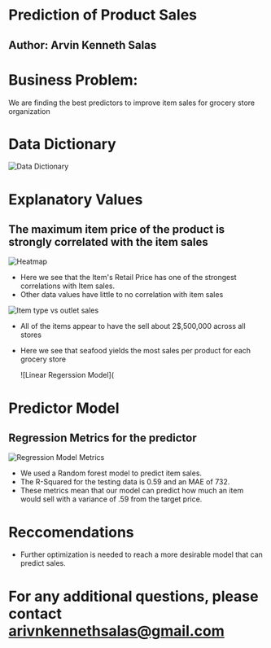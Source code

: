 # Prediction of Product Sales
## Author: Arvin Kenneth Salas
# Business Problem:
We are finding the best predictors to improve item sales for grocery store organization
# Data Dictionary
![Data Dictionary](https://github.com/aksalas/Prediction-of-Product-Sales/assets/95392861/0576e26e-9a26-4573-a173-6238514939df)
# Explanatory Values
## The maximum item price of the product is strongly correlated with the item sales

![Heatmap](https://github.com/aksalas/Prediction-of-Product-Sales/assets/95392861/aa49e07a-dca4-4e81-809b-a080f38f4420)
- Here we see that the Item's Retail Price has one of the strongest correlations with Item sales.
- Other data values have little to no correlation with item sales

![Item type vs outlet sales](https://github.com/aksalas/Prediction-of-Product-Sales/assets/95392861/b16b0f97-410f-4121-94b4-26ab8760ae77)
- All of the items appear to have the sell about 2$,500,000 across all stores
- Here we see that seafood yields the most sales per product for each grocery store

  ![Linear Regerssion Model](
 
# Predictor Model
## Regression Metrics for the predictor
![Regression Model Metrics](https://github.com/aksalas/Prediction-of-Product-Sales/assets/95392861/9f06858f-d83b-4dd7-9be3-893fbc1f3c5e)
- We used a Random forest model to predict item sales.
- The R-Squared for the testing data is 0.59 and an MAE of 732.
- These metrics mean that our model can predict how much an item would sell with a variance of .59 from the target price.
# Reccomendations
- Further optimization is needed to reach a more desirable model that can predict sales.
# For any additional questions, please contact arivnkennethsalas@gmail.com
